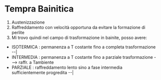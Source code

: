 # Tempra Bainitica

1. Austenizzazione
2. Raffreddamento con velocità opportuna da evitare la formazione di perlite
3. Mi trovo quindi nel campo di trasformazione in bainite, posso avere:
* ISOTERMICA : permanenza a T costante fino a completa trasformazione                   --|
* INTERMEDIA : permanenza a T costante fino a parziale trasformazione		          ---> raffr. a Tambiente
* PARZIALE   : raffreddamento lento sino a fase intermedia sufficientemente progredita  --|
